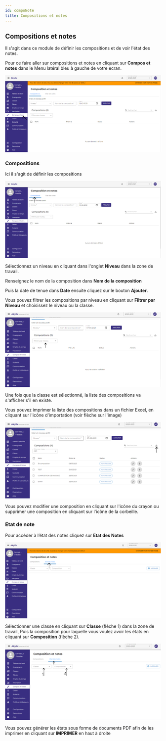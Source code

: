 ```yaml
---
id: compoNote
title: Compositions et notes
---
```


## Compositions et notes

Il s'agit dans ce module de définir les compositions et de voir l'état des notes.

Pour ce faire aller sur compositions et notes en cliquant sur **Compos et notes** dans le Menu latéral bleu à gauche de votre ecran.

![img](../static/img/ComposNote/ComposNote.PNG)

### Compositions

Ici il s'agit de définir les compositions

![img](../static/img/ComposNote/Compos1.PNG)

Sélectionnez un niveau en cliquant dans l'onglet **Niveau** dans la zone de travail.

Renseignez le nom de la composition dans **Nom de la composition**

Puis la date de tenue dans **Date** ensuite cliquez sur le bouton **Ajouter**.

Vous pouvez filtrer les compositions par niveau en cliquant sur **Filtrer par Niveau** et choisissez le niveau ou la classe.

![img](../static/img/ComposNote/ComposFiltre.PNG)

Une fois que la classe est sélectionné, la liste des compositions va s'afficher s'il en existe.

Vous pouvez imprimer la liste des compositions dans un fichier Excel, en cliquant sur l'icône d'importation (voir flèche sur l'image)

![img](../static/img/ComposNote/CompoImporter.PNG)

Vous pouvez modifier une composition en cliquant sur l'icône du crayon ou supprimer une composition en cliquant sur l'icône de la corbeille.


### Etat de note

Pour accéder à l’état des notes cliquez sur **Etat des Notes**

![img](../static/img/ComposNote/Notes.PNG)

Sélectionner une classe en cliquant sur **Classe** (flèche 1) dans la zone de travail,
Puis la composition pour laquelle vous voulez avoir les états en cliquant sur **Composition** (flèche 2).

![img](../static/img/ComposNote/CompoEtatNote.PNG)
 
Vous pouvez générer les états sous forme de documents PDF afin de les imprimer en cliquant sur **IMPRIMER** en haut à droite

